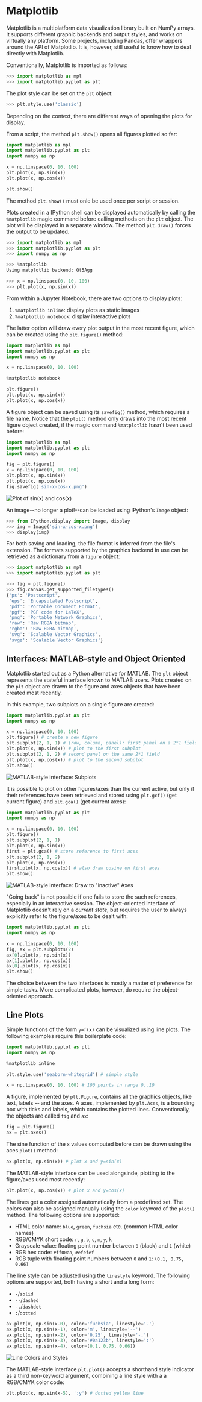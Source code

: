 # Matplotlib

Matplotlib is a multiplatform data visualization library built on NumPy arrays.
It supports different graphic backends and output styles, and works on
virtually any platform. Some projects, including Pandas, offer wrappers around
the API of Matplotlib. It is, however, still useful to know how to deal
directly with Matplotlib.

Conventionally, Matplotlib is imported as follows:

```python
>>> import matplotlib as mpl
>>> import matplotlib.pyplot as plt
```

The plot style can be set on the `plt` object:

```python
>>> plt.style.use('classic')
```

Depending on the context, there are different ways of opening the plots for
display.

From a script, the method `plt.show()` opens all figures plotted so far:

```python
import matplotlib as mpl
import matplotlib.pyplot as plt
import numpy as np

x = np.linspace(0, 10, 100)
plt.plot(x, np.sin(x))
plt.plot(x, np.cos(x))

plt.show()
```

The method `plt.show()` must onle be used once per script or session.

Plots created in a IPython shell can be displayed automatically by calling the
`%matplotlib` magic command before calling methods on the `plt` object. The
plot will be displayed in a separate window. The method `plt.draw()` forces the
output to be updated.

```python
>>> import matplotlib as mpl
>>> import matplotlib.pyplot as plt
>>> import numpy as np

>>> %matplotlib
Using matplotlib backend: Qt5Agg

>>> x = np.linspace(0, 10, 100)
>>> plt.plot(x, np.sin(x))
```

From within a Jupyter Notebook, there are two options to display plots:

1. `%matplotlib inline`: display plots as static images
2. `%matplotlib notebook`: display interactive plots

The latter option will draw every plot output in the most recent figure, which
can be created using the `plt.figure()` method:

```python
import matplotlib as mpl
import matplotlib.pyplot as plt
import numpy as np

x = np.linspace(0, 10, 100)

%matplotlib notebook

plt.figure()
plt.plot(x, np.sin(x))
plt.plot(x, np.cos(x))
```

A figure object can be saved using its `savefig()` method, which requires a
file name. Notice that the `plot()` method only draws into the most recent
figure object created, if the magic command `%matplotlib` hasn't been used
before:

```python
import matplotlib as mpl
import matplotlib.pyplot as plt
import numpy as np

fig = plt.figure()
x = np.linspace(0, 10, 100)
plt.plot(x, np.sin(x))
plt.plot(x, np.cos(x))
fig.savefig('sin-x-cos-x.png')
```

![Plot of `sin(x)` and `cos(x)`](plots/sin-x-cos-x.png)

An image--no longer a plot!--can be loaded using IPython's `Image` object:

```python
>>> from IPython.display import Image, display
>>> img = Image('sin-x-cos-x.png')
>>> display(img)
```

For both saving and loading, the file format is inferred from the file's
extension. The formats supported by the graphics backend in use can be
retrieved as a dictionary from a `figure` object:

```python
>>> import matplotlib as mpl
>>> import matplotlib.pyplot as plt

>>> fig = plt.figure()
>>> fig.canvas.get_supported_filetypes()
{'ps': 'Postscript',
 'eps': 'Encapsulated Postscript',
 'pdf': 'Portable Document Format',
 'pgf': 'PGF code for LaTeX',
 'png': 'Portable Network Graphics',
 'raw': 'Raw RGBA bitmap',
 'rgba': 'Raw RGBA bitmap',
 'svg': 'Scalable Vector Graphics',
 'svgz': 'Scalable Vector Graphics'}
```

## Interfaces: MATLAB-style and Object Oriented

Matplotlib started out as a Python alternative for MATLAB. The `plt` object
represents the stateful interface known to MATLAB users. Plots created on the
`plt` object are drawn to the figure and axes objects that have been created
most recently.

In this example, two subplots on a single figure are created:

```python
import matplotlib.pyplot as plt
import numpy as np

x = np.linspace(0, 10, 100)
plt.figure() # create a new figure
plt.subplot(2, 1, 1) # (row, column, panel): first panel on a 2*1 field
plt.plot(x, np.sin(x)) # plot to the first subplot
plt.subplot(2, 1, 2) # second panel on the same 2*1 field
plt.plot(x, np.cos(x)) # plot to the second subplot
plt.show()
```

![MATLAB-style interface: Subplots](plots/matlab-style-1.png)

It is possible to plot on other figures/axes than the current active, but only
if their references have been retrieved and stored using `plt.gcf()` (get
current figure) and `plt.gca()` (get current axes):

```python
import matplotlib.pyplot as plt
import numpy as np

x = np.linspace(0, 10, 100)
plt.figure()
plt.subplot(2, 1, 1)
plt.plot(x, np.sin(x))
first = plt.gca() # store reference to first aces
plt.subplot(2, 1, 2)
plt.plot(x, np.cos(x))
first.plot(x, np.cos(x)) # also draw cosine on first axes
plt.show()
```

![MATLAB-style interface: Draw to "inactive" Axes](plots/matlab-style-2.png)

"Going back" is not possible if one fails to store the such references,
especially in an interactive session. The object-oriented interface of
Matplotlib doesn't rely on a _current state_, but requires the user to always
explicitly refer to the figure/axes to be dealt with:

```python
import matplotlib.pyplot as plt
import numpy as np

x = np.linspace(0, 10, 100)
fig, ax = plt.subplots(2)
ax[0].plot(x, np.sin(x))
ax[1].plot(x, np.cos(x))
ax[0].plot(x, np.cos(x))
plt.show()
```

The choice between the two interfaces is mostly a matter of preference for
simple tasks. More complicated plots, however, do require the object-oriented
approach.

## Line Plots

Simple functions of the form `y=f(x)` can be visualized using line plots. The
following examples require this boilerplate code:

```python
import matplotlib.pyplot as plt
import numpy as np

%matplotlib inline

plt.style.use('seaborn-whitegrid') # simple style

x = np.linspace(0, 10, 100) # 100 points in range 0..10
```

A figure, implemented by `plt.Figure`, contains all the graphics objects, like
text, labels -- and the axes. A axes, implemented by `plt.Aces`, is a bounding
box with ticks and labels, which contains the plotted lines. Conventionally,
the objects are called `fig` and `ax`:

```python
fig = plt.figure()
ax = plt.axes()
```

The sine function of the `x` values computed before can be drawn using the aces
`plot()` method:

```python
ax.plot(x, np.sin(x)) # plot x and y=sin(x)
```

The MATLAB-style interface can be used alongsinde, plotting to the figure/axes
used most recently:

```python
plt.plot(x, np.cos(x)) # plot x and y=cos(x)
```

The lines get a color assigned automatically from a predefined set. The colors
can also be assigned manually using the `color` keyword of the `plot()` method.
The following options are supported:

- HTML color name: `blue`, `green`, `fuchsia` etc. (common HTML color names)
- RGB/CMYK short code: `r`, `g`, `b`, `c`, `m`, `y`, `k`
- Grayscale value: floating point number between `0` (black) and `1` (white)
- RGB hex code: `#ff00aa`, `#efefef`
- RGB tuple with floating point numbers between `0` and `1`: `(0.1, 0.75, 0.66)`

The line style can be adjusted using the `linestyle` keyword. The following
options are supported, both having a short and a long form:

- `-`/`solid`
- `--`/`dashed`
- `-.`/`dashdot`
- `:`/`dotted`

```python
ax.plot(x, np.sin(x-0), color='fuchsia', linestyle='-')
ax.plot(x, np.sin(x-1), color='m', linestyle='--')
ax.plot(x, np.sin(x-2), color='0.25', linestyle='-.')
ax.plot(x, np.sin(x-3), color='#0a123b', linestyle=':')
ax.plot(x, np.sin(x-4), color=(0.1, 0.75, 0.66))
```

![Line Colors and Styles](plots/line-color-style.png)

The MATLAB-style interface `plt.plot()` accepts a shorthand style indicator as
a third non-keyword argument, combining a line style with a a RGB/CMYK color
code:

```python
plt.plot(x, np.sin(x-5), ':y') # dotted yellow line
```
